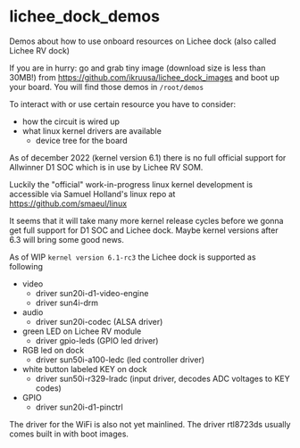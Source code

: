 # lichee_dock_demos
Demos about how to use onboard resources on Lichee dock (also called Lichee RV dock)

If you are in hurry: go and grab tiny image (download size is less than 30MB!) from https://github.com/ikruusa/lichee_dock_images and boot up your board. You will find those demos in `/root/demos`

To interact with or use certain resource you have to consider:
* how the circuit is wired up
* what linux kernel drivers are available
  *  device tree for the board

As of december 2022 (kernel version 6.1) there is no full official support for Allwinner D1 SOC which is in use by Lichee RV SOM.

Luckily the "official" work-in-progress linux kernel development is accessible via Samuel Holland's linux repo at https://github.com/smaeul/linux

It seems that it will take many more kernel release cycles before we gonna get full support for D1 SOC and Lichee dock. Maybe kernel versions after 6.3 will bring some good news.

As of WIP `kernel version 6.1-rc3` the Lichee dock is supported as following
* video
  * driver sun20i-d1-video-engine
  * driver sun4i-drm
* audio
  * driver sun20i-codec (ALSA driver)
* green LED on Lichee RV module
  * driver gpio-leds (GPIO led driver)
* RGB led on dock
  * driver sun50i-a100-ledc (led controller driver)
* white button labeled KEY on dock
  * driver sun50i-r329-lradc (input driver, decodes ADC voltages to KEY codes)
* GPIO
  * driver sun20i-d1-pinctrl

The driver for the WiFi is also not yet mainlined. The driver rtl8723ds usually comes built in with boot images.
